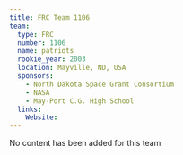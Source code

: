 ```yaml
---
title: FRC Team 1106
team:
  type: FRC
  number: 1106
  name: patriots
  rookie_year: 2003
  location: Mayville, ND, USA
  sponsors:
    - North Dakota Space Grant Consortium
    - NASA
    - May-Port C.G. High School
  links:
    Website: 
---
```

No content has been added for this team